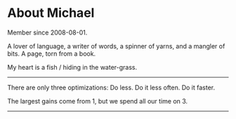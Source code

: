 # About Michael

<link rel="me" href="https://phire.place/@creachadair" />

Member since 2008-08-01.

A lover of language,
a writer of words,
a spinner of yarns,
and a mangler of bits.
A page, torn from a book.

My heart is a fish / hiding in the water-grass.

---

There are only three optimizations: Do less. Do it less often. Do it faster.

The largest gains come from 1, but we spend all our time on 3.

---
